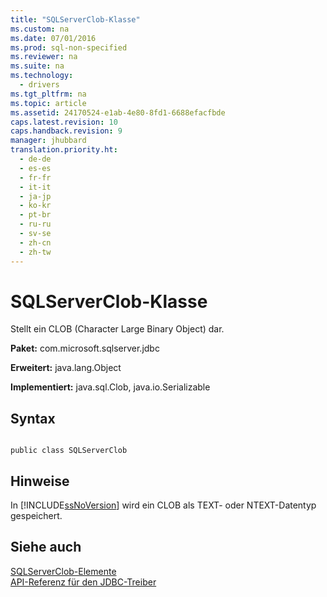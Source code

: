 ```yaml
---
title: "SQLServerClob-Klasse"
ms.custom: na
ms.date: 07/01/2016
ms.prod: sql-non-specified
ms.reviewer: na
ms.suite: na
ms.technology: 
  - drivers
ms.tgt_pltfrm: na
ms.topic: article
ms.assetid: 24170524-e1ab-4e80-8fd1-6688efacfbde
caps.latest.revision: 10
caps.handback.revision: 9
manager: jhubbard
translation.priority.ht: 
  - de-de
  - es-es
  - fr-fr
  - it-it
  - ja-jp
  - ko-kr
  - pt-br
  - ru-ru
  - sv-se
  - zh-cn
  - zh-tw
---
```

# SQLServerClob-Klasse
  Stellt ein CLOB \(Character Large Binary Object\) dar.  
  
 **Paket:** com.microsoft.sqlserver.jdbc  
  
 **Erweitert:** java.lang.Object  
  
 **Implementiert:** java.sql.Clob, java.io.Serializable  
  
## Syntax  
  
```  
  
public class SQLServerClob  
```  
  
## Hinweise  
 In [!INCLUDE[ssNoVersion](../content/includes/ssNoVersion_md.md)] wird ein CLOB als TEXT\- oder NTEXT\-Datentyp gespeichert.  
  
## Siehe auch  
 [SQLServerClob-Elemente](../content/SQLServerClob-Members.md)   
 [API-Referenz für den JDBC-Treiber](../content/JDBC-Driver-API-Reference.md)  
  
  